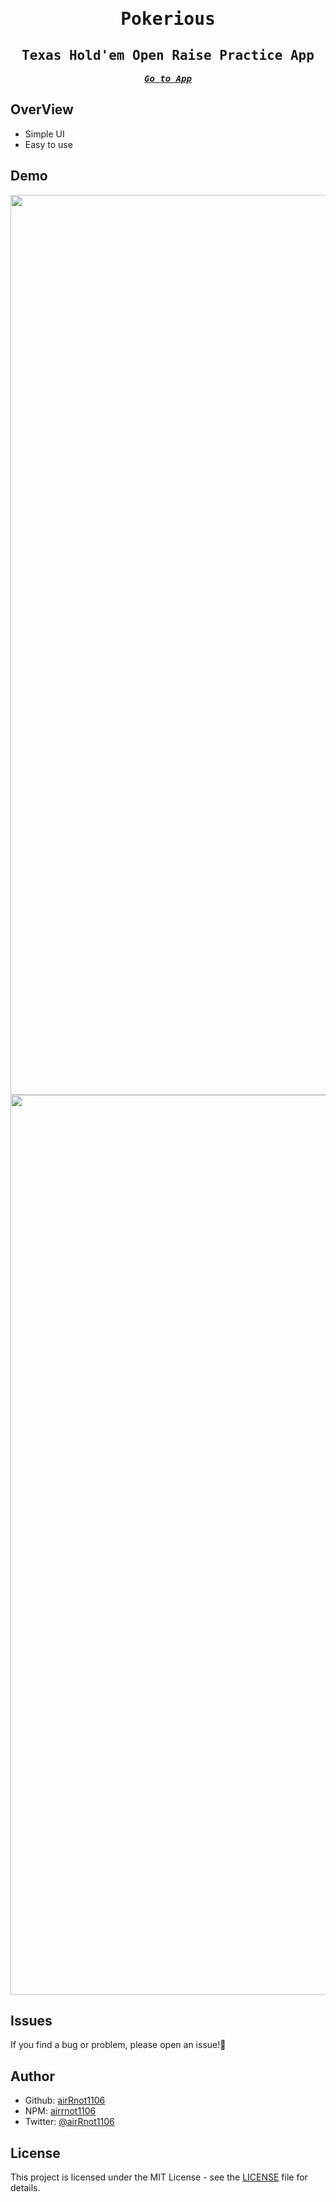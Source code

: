 <div align="center">
<samp>

# Pokerious

## Texas Hold'em Open Raise Practice App

**_[Go to App](https://airrnot1106.github.io/pokerious/)_**

</samp>
</div>

## OverView

- Simple UI
- Easy to use

## Demo

<div align="center">
<img width="1440" alt="demo01" src="https://user-images.githubusercontent.com/62370527/209756181-48bd9bd2-aeaf-4470-a464-8c4904de58f9.png">
<img width="1440" alt="demo02" src="https://user-images.githubusercontent.com/62370527/209756188-40d7faa2-a649-414c-95f6-bb40b5073502.png">
</div>

## Issues

If you find a bug or problem, please open an issue!:bug:

## Author

- Github: [airRnot1106](https://github.com/airRnot1106)
- NPM: [airrnot1106](https://www.npmjs.com/~airrnot1106)
- Twitter: [@airRnot1106](https://twitter.com/airRnot1106)

## License

This project is licensed under the MIT License - see the [LICENSE](https://github.com/airRnot1106/pokerious/blob/main/LICENSE) file for details.
